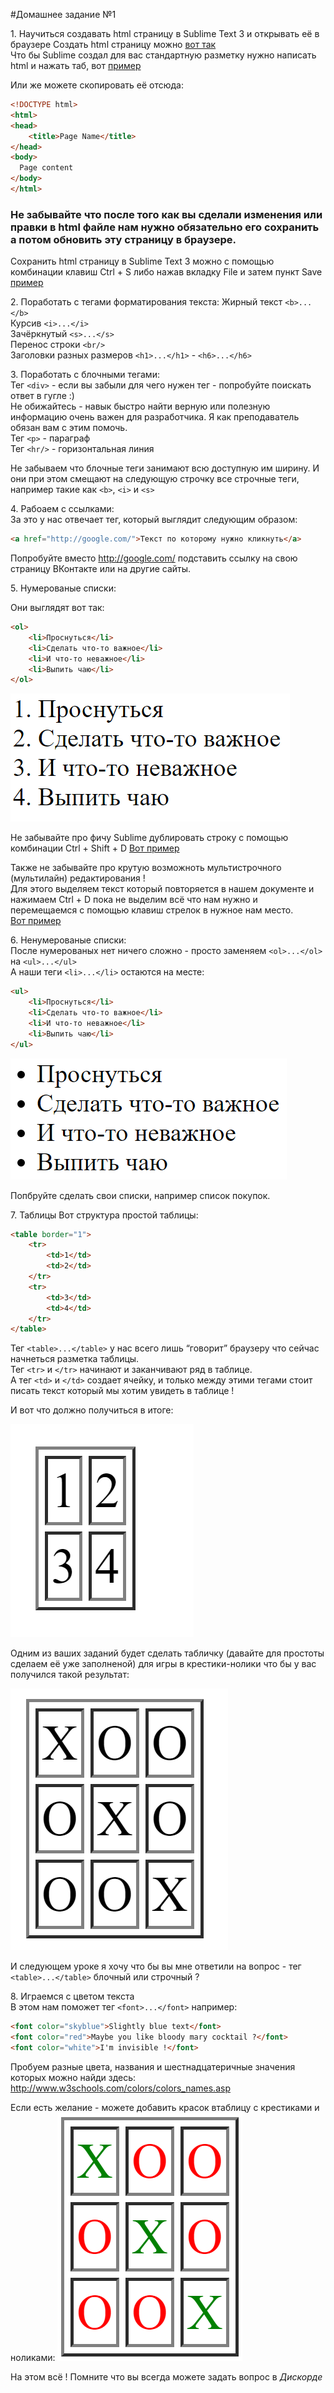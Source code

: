 #Домашнее задание №1


1\. Научиться создавать html страницу в Sublime Text 3 и открывать её в браузере
Создать html страницу можно [вот так](http://i.imgur.com/txD40RZ.gifv)  	
Что бы Sublime создал для вас стандартную разметку нужно написать html и нажать таб, вот [пример](http://i.imgur.com/iQHhKrr.gifv)

Или же можете скопировать её отсюда:

```html
<!DOCTYPE html>
<html>
<head>
	<title>Page Name</title>
</head>
<body>
  Page content
</body>
</html>
```


### Не забывайте что после того как вы сделали изменения или правки в html файле нам нужно обязательно его сохранить а потом обновить эту страницу в браузере.

Сохранить html страницу в Sublime Text 3 можно с помощью комбинации клавиш Ctrl + S либо нажав вкладку File и затем пункт Save [пример](http://i.imgur.com/rv57dhM.gifv)
 
2\. Поработать с тегами форматирования текста:
Жирный текст `<b>...</b>`  
Курсив `<i>...</i>`  
Зачёркнутый `<s>...</s>`  
Перенос строки `<br/>`  
Заголовки разных размеров `<h1>...</h1>` - `<h6>...</h6>`  


3\. Поработать с блочными тегами:  
Тег `<div>` - если вы забыли для чего нужен тег - попробуйте поискать ответ в гугле :)  
Не обижайтесь - навык быстро найти верную или полезную информацию очень важен для разработчика. Я как преподаватель обязан вам с этим помочь.  
Тег `<p>` - параграф  
Тег `<hr/>` - горизонтальная линия  

Не забываем что блочные теги занимают всю доступную им ширину. И они при этом смещают на следующую строчку все строчные теги, например такие как `<b>`, `<i>` и `<s>`  
	
4\. Рабоаем с ссылками:  
За это у нас отвечает тег, который выглядит следующим образом:

```html
<a href="http://google.com/">Текст по которому нужно кликнуть</a>
```

Попробуйте вместо http://google.com/ подставить ссылку на свою страницу ВКонтакте или на другие сайты.


5\. Нумерованые списки:

Они выглядят вот так:


```html
<ol>
	<li>Проснуться</li>
	<li>Сделать что-то важное</li>
	<li>И что-то неважное</li>
	<li>Выпить чаю</li>
</ol>
```

![](./image01.png)

Не забывайте про фичу Sublime дублировать строку с помощью комбинации Ctrl + Shift + D
[Вот пример](http://i.imgur.com/ZRxzuBP.gifv)

Также не забывайте про крутую возможноть мультистрочного (мультилайн) редактирования !  
Для этого выделяем текст который повторяется в нашем документе и нажимаем Ctrl + D пока не выделим всё что нам нужно и перемещаемся с помощью клавиш стрелок в нужное нам место.  
[Вот пример](http://i.imgur.com/V7lwPuj.gifv)



6\. Ненумерованые списки:  
После нумерованых нет ничего сложно - просто заменяем `<ol>...</ol>` на `<ul>...</ul>`  
А наши теги `<li>...</li>` остаются на месте:  

```html
<ul>
	<li>Проснуться</li>
	<li>Сделать что-то важное</li>
	<li>И что-то неважное</li>
	<li>Выпить чаю</li>
</ul>
```

![](./image03.png)

Попбруйте сделать свои списки, например список покупок.


7\. Таблицы
Вот структура простой таблицы:

```html
<table border="1">
	<tr>
		<td>1</td>
		<td>2</td>
	</tr>
	<tr>
		<td>3</td>
		<td>4</td>
	</tr>
</table>
```

Тег `<table>...</table>` у нас всего лишь “говорит” браузеру что сейчас начнеться разметка таблицы.  
Тег `<tr>` и `</tr>` начинают и заканчивают ряд в таблице.  
А тег `<td>` и `</td>` создает ячейку, и только между этими тегами стоит писать текст который мы хотим увидеть в таблице !

И вот что должно получиться в итоге:

![](./image00.png)

Одним из ваших заданий будет сделать табличку (давайте для простоты сделаем её уже заполненой) для игры в крестики-нолики что бы у вас получился такой результат:

![](./image02.png)


И следующем уроке я хочу что бы вы мне ответили на вопрос - тег `<table>...</table>` блочный или строчный ?

8\. Играемся с цветом текста  
В этом нам поможет тег `<font>...</font>` например:

```html
<font color="skyblue">Slightly blue text</font>
<font color="red">Maybe you like bloody mary cocktail ?</font>
<font color="white">I'm invisible !</font>
```

Пробуем разные цвета, названия и шестнадцатеричные значения которых можно найди здесь: http://www.w3schools.com/colors/colors_names.asp  

Если есть желание - можете добавить красок втаблицу с крестиками и ноликами:
![](./image04.png)



На этом всё !
Помните что вы всегда можете задать вопрос в *Дискорде*